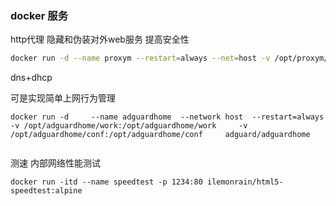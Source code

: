 ###  docker 服务

http代理  隐藏和伪装对外web服务 提高安全性

````bash
docker run -d --name proxym --restart=always --net=host -v /opt/proxym/data:/data -v /opt/proxym/encrypt:/etc/letsencrypt   chishin/nginx-proxy-manager-zh #jc21/nginx-proxy-manager

````

dns+dhcp

可是实现简单上网行为管理

```
docker run -d     --name adguardhome  --network host  --restart=always      -v /opt/adguardhome/work:/opt/adguardhome/work     -v /opt/adguardhome/conf:/opt/adguardhome/conf     adguard/adguardhome


```

测速 内部网络性能测试

```
docker run -itd --name speedtest -p 1234:80 ilemonrain/html5-speedtest:alpine

```




